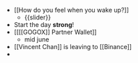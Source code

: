 - [[How do you feel when you wake up?]]
    - {{slider}}
- Start the day **strong**!
- [[[[GOGOX]] Partner Wallet]]
    - mid june
- [[Vincent Chan]] is leaving to [[Binance]]
- 
